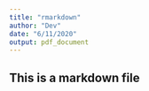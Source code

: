 ```yaml
---
title: "rmarkdown"
author: "Dev"
date: "6/11/2020"
output: pdf_document
---
```


## This is a markdown file
